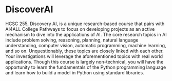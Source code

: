 # DiscoverAI
HCSC 255, Discovery AI, is a unique research-based course that pairs with AI4ALL College Pathways  to focus on developing projects as an active mechanism to dive into the applications of AI. The core  research topics in AI include problem solving, reasoning, planning, natural language understanding,  computer vision, automatic programming, machine learning, and so on. Unquestionably, these topics  are closely linked with each other. Your investigations will leverage the aforementioned topics with real  world applications. Though this course is largely non-technical, you will have the opportunity to learn  the fundamentals of the Python programming language and learn how to build a model in Python using  standard libraries.
